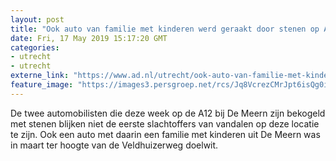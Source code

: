 ```yaml
---
layout: post
title: "Ook auto van familie met kinderen werd geraakt door stenen op A12 bij De Meern"
date: Fri, 17 May 2019 15:17:20 GMT
categories: 
- utrecht 
- utrecht 
externe_link: "https://www.ad.nl/utrecht/ook-auto-van-familie-met-kinderen-werd-geraakt-door-stenen-op-a12-bij-de-meern~a1fe6047/"
feature_image: "https://images3.persgroep.net/rcs/Jq8VcrezCMrJpt6isQg0iGrDU_M/diocontent/148591559/_fitwidth/400/?appId=21791a8992982cd8da851550a453bd7f&quality=0.7"
---
```


De twee automobilisten die deze week op de A12 bij De Meern zijn bekogeld met stenen blijken niet de eerste slachtoffers van vandalen op deze locatie te zijn. Ook een auto met daarin een familie met kinderen uit De Meern was in maart ter hoogte van de Veldhuizerweg doelwit.
